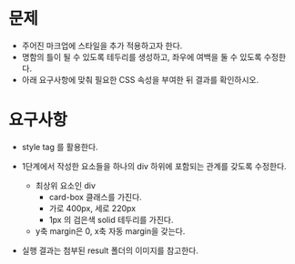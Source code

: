 # 문제
- 주어진 마크업에 스타일을 추가 적용하고자 한다.
- 명함의 틀이 될 수 있도록 테두리를 생성하고, 좌우에 여백을 둘 수 있도록 수정한다.
- 아래 요구사항에 맞춰 필요한 CSS 속성을 부여한 뒤 결과를 확인하시오.
# 요구사항
- style tag 를 활용한다. 
- 1단계에서 작성한 요소들을 하나의 div 하위에 포함되는 관계를 갖도록 수정한다. 
  - 최상위 요소인 div 
    - card-box 클래스를 가진다. 
    - 가로 400px, 세로 220px 
    - 1px 의 검은색 solid 테두리를 가진다. 
  - y축 margin은 0, x축 자동 margin을 갖는다. 

- 실행 결과는 첨부된 result 폴더의 이미지를 참고한다.
